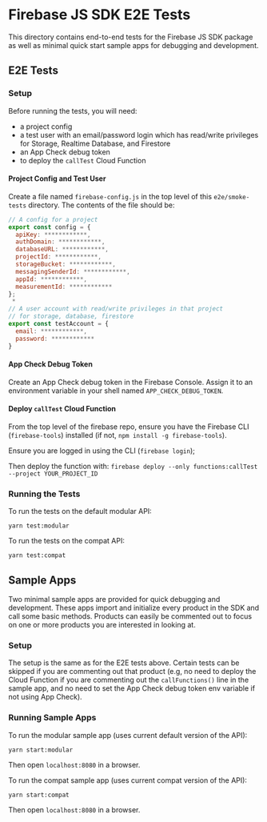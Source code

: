 # Firebase JS SDK E2E Tests

This directory contains end-to-end tests for the Firebase JS SDK package as well as minimal quick start sample apps for debugging and development.

## E2E Tests

### Setup

Before running the tests, you will need:

- a project config
- a test user with an email/password login which has read/write privileges for Storage, Realtime Database, and Firestore
- an App Check debug token
- to deploy the `callTest` Cloud Function

#### Project Config and Test User

Create a file named `firebase-config.js` in the top level of this `e2e/smoke-tests` directory. The contents of the file should be:

```javascript
// A config for a project
export const config = {
  apiKey: ************,
  authDomain: ************,
  databaseURL: ************,
  projectId: ************,
  storageBucket: ************,
  messagingSenderId: ************,
  appId: ************,
  measurementId: ************
};
 *
// A user account with read/write privileges in that project
// for storage, database, firestore
export const testAccount = {
  email: ************,
  password: ************
}
```

#### App Check Debug Token

Create an App Check debug token in the Firebase Console. Assign it to an environment variable in your shell named `APP_CHECK_DEBUG_TOKEN`.

#### Deploy `callTest` Cloud Function

From the top level of the firebase repo, ensure you have the Firebase CLI (`firebase-tools`) installed (if not, `npm install -g firebase-tools`).

Ensure you are logged in using the CLI (`firebase login`);

Then deploy the function with:
`firebase deploy --only functions:callTest --project YOUR_PROJECT_ID`

### Running the Tests

To run the tests on the default modular API:

```
yarn test:modular
```

To run the tests on the compat API:

```
yarn test:compat
```

## Sample Apps

Two minimal sample apps are provided for quick debugging and development. These apps import and initialize every product in the SDK and call some basic methods. Products can easily be commented out to focus on one or more products you are interested in looking at.

### Setup

The setup is the same as for the E2E tests above. Certain tests can be skipped if you are commenting out that product (e.g, no need to deploy the Cloud Function if you are commenting out the `callFunctions()` line in the sample app, and no need to set the App Check debug token env variable if not using App Check).

### Running Sample Apps

To run the modular sample app (uses current default version of the API):

```
yarn start:modular
```

Then open `localhost:8080` in a browser.

To run the compat sample app (uses current compat version of the API):

```
yarn start:compat
```

Then open `localhost:8080` in a browser.
